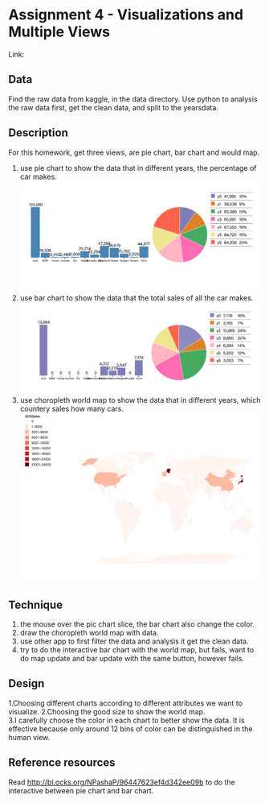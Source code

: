 Assignment 4 - Visualizations and Multiple Views  
===
Link:

Data
----
Find the raw data from kaggle, in the data directory.
Use python to analysis the raw data first, get the clean data, and split to the yearsdata.


Description
----
For this homework, get three views, are pie chart, bar chart and would map.
1. use pie chart to show the data that in different years, the percentage of car makes.
![1.png](image/1.png)
2. use bar chart to show the data that the total sales of all the car makes.
![2.png](image/2.png)
3. use choropleth world map to show the data that in different years, which countery sales how many cars.
![3.png](image/3.png)


Technique
-----
1. the mouse over the pic chart slice, the bar chart also change the color.
2. draw the choropleth world map with data.
3. use other app to first filter the data and analysis it get the clean data.
4. try to do the interactive bar chart with the world map, but fails, want to do map update and bar update with the same button, however fails.



Design
-----
1.Choosing different charts according to different attributes we want to visualize. 
2.Choosing the good size to show the world map.  
3.I carefully choose the color in each chart to better show the data. It is effective because only around 12 bins of color can be distinguished in the human view.



Reference resources
-----
Read http://bl.ocks.org/NPashaP/96447623ef4d342ee09b to do the interactive between pie chart and bar chart.
